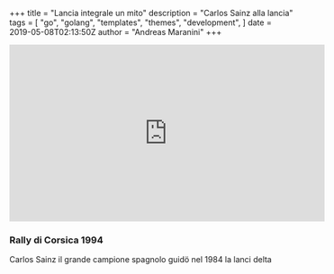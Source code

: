 +++
title = "Lancia integrale un mito"
description = "Carlos Sainz alla lancia"
tags = [
    "go",
    "golang",
    "templates",
    "themes",
    "development",
]
date = 2019-05-08T02:13:50Z
author = "Andreas Maranini"
+++
<iframe width="560" height="315" src="https://www.youtube.com/embed/CuaBHNKycvI" frameborder="0" allow="accelerometer; autoplay; encrypted-media; gyroscope; picture-in-picture" allowfullscreen></iframe>

<H3>Rally di Corsica 1994</H3>

Carlos Sainz il grande campione spagnolo guidö nel 1984 la lanci delta
